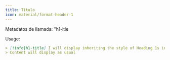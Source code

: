 ```yaml
---
title: Título
icon: material/format-header-1
---
```


Metadatos de llamada: "h1-itle

Usage:

```md
> [!info|h1-title] I will display inheriting the style of Heading 1s in this theme
> Content will display as usual
```

